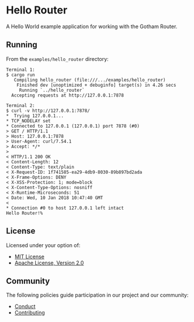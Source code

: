 # Hello Router

A Hello World example application for working with the Gotham Router.

## Running

From the `examples/hello_router` directory:

```
Terminal 1:
$ cargo run
   Compiling hello_router (file:///.../examples/hello_router)
    Finished dev [unoptimized + debuginfo] target(s) in 4.26 secs
     Running `../hello_router`
  Accepting requests at http://127.0.0.1:7878

Terminal 2:
$ curl -v http://127.0.0.1:7878/
*  Trying 127.0.0.1...
* TCP_NODELAY set
* Connected to 127.0.0.1 (127.0.0.1) port 7878 (#0)
> GET / HTTP/1.1
> Host: 127.0.0.1:7878
> User-Agent: curl/7.54.1
> Accept: */*
>
< HTTP/1.1 200 OK
< Content-Length: 12
< Content-Type: text/plain
< X-Request-ID: 1f741585-ea29-4db9-8030-89b897bd2ada
< X-Frame-Options: DENY
< X-XSS-Protection: 1; mode=block
< X-Content-Type-Options: nosniff
< X-Runtime-Microseconds: 51
< Date: Wed, 10 Jan 2018 10:47:40 GMT
<
* Connection #0 to host 127.0.0.1 left intact
Hello Router!%
```

## License

Licensed under your option of:

* [MIT License](../../LICENSE-MIT)
* [Apache License, Version 2.0](../../LICENSE-APACHE)

## Community

The following policies guide participation in our project and our community:

* [Conduct](../../CONDUCT.md)
* [Contributing](../../CONTRIBUTING.md)
